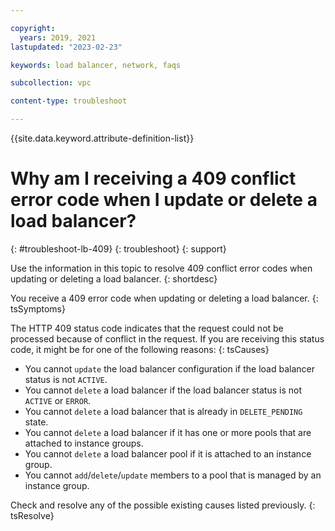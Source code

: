 ```yaml
---

copyright:
  years: 2019, 2021
lastupdated: "2023-02-23"

keywords: load balancer, network, faqs

subcollection: vpc

content-type: troubleshoot

---
```


{{site.data.keyword.attribute-definition-list}}

# Why am I receiving a 409 conflict error code when I update or delete a load balancer?
{: #troubleshoot-lb-409}
{: troubleshoot}
{: support}

Use the information in this topic to resolve 409 conflict error codes when updating or deleting a load balancer.
{: shortdesc}

You receive a 409 error code when updating or deleting a load balancer.
{: tsSymptoms}

The HTTP 409 status code indicates that the request could not be processed because of conflict in the request. If you are receiving this status code, it might be for one of the following reasons:
{: tsCauses}

* You cannot `update` the load balancer configuration if the load balancer status is not `ACTIVE`.
* You cannot `delete` a load balancer if the load balancer status is not `ACTIVE` or `ERROR`.
* You cannot `delete` a load balancer that is already in `DELETE_PENDING` state.
* You cannot `delete` a load balancer if it has one or more pools that are attached to instance groups.
* You cannot `delete` a load balancer pool if it is attached to an instance group.
* You cannot `add`/`delete`/`update` members to a pool that is managed by an instance group.

Check and resolve any of the possible existing causes listed previously.
{: tsResolve}
